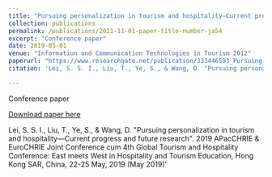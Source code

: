 ```yaml
---
title: "Pursuing personalization in tourism and hospitality—Current progress and future research"
collection: publications
permalink: /publications/2021-11-01-paper-title-number-ja54
excerpt: "Conference paper"
date: 2019-05-01
venue: "Information and Communication Technologies in Tourism 2012"
paperurl: "https://www.researchgate.net/publication/333446593_Pursuing_personalization_in_tourism_and_hospitality_-_current_progress_and_future_research"
citation: 'Lei, S. S. I., Liu, T., Ye, S., & Wang, D. "Pursuing personalization in tourism and hospitality—Current progress and future research". 2019 APacCHRIE & EuroCHRIE Joint Conference cum 4th Global Tourism and Hospitality Conference: East meets West in Hospitality and Tourism Education, Hong Kong SAR, China, 22-25 May, 2019 (May 2019)'

---
```

Conference paper

[Download paper here](https://www.researchgate.net/publication/333446593_Pursuing_personalization_in_tourism_and_hospitality_-_current_progress_and_future_research)

Lei, S. S. I., Liu, T., Ye, S., & Wang, D. "Pursuing personalization in tourism and hospitality—Current progress and future research". 2019 APacCHRIE & EuroCHRIE Joint Conference cum 4th Global Tourism and Hospitality Conference: East meets West in Hospitality and Tourism Education, Hong Kong SAR, China, 22-25 May, 2019 (May 2019)'
